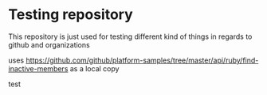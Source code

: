# Testing repository

This repository is just used for testing different kind of things in regards to github and organizations

uses https://github.com/github/platform-samples/tree/master/api/ruby/find-inactive-members as a local copy

test
